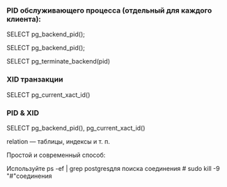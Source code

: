 

### PID обслуживающего процесса (отдельный для каждого клиента):


SELECT pg_backend_pid();

SELECT pg_backend_pid();


SELECT pg_terminate_backend(pid) 



### XID транзакции

SELECT pg_current_xact_id()



### PID & XID

SELECT pg_backend_pid(), pg_current_xact_id()

relation — таблицы, индексы и т. п.



Простой и современный способ:

Используйте ps -ef | grep postgresдля поиска соединения #
sudo kill -9 "#"соединения